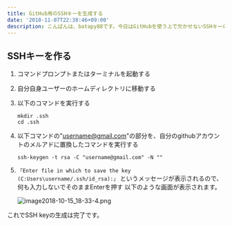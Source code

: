 ```yaml
---
title: GitHub用のSSHキーを生成する
date: '2018-11-07T22:38:46+09:00'
description: こんばんは、batapy88です。今日はGitHubを使う上で欠かせないSSHキーの生成方法をメモします。
---
```

## SSHキーを作る
1. コマンドプロンプトまたはターミナルを起動する

2. 自分自身ユーザーのホームディレクトリに移動する

3. 以下のコマンドを実行する

   ```
   mkdir .ssh
   cd .ssh
   ```

3. 以下コマンドの"username@gmail.com"の部分を、自分のgithubアカウントのメルアドに置換したコマンドを実行する

   ```
   ssh-keygen -t rsa -C "username@gmail.com" -N ""
   ```
 
4. ```「Enter file in which to save the key (C:Users\username/.ssh/id_rsa):」``` というメッセージが表示されるので、何も入力しないでそのままEnterを押す
   以下のような画面が表示されます。

   ![image2018-10-15_18-33-4.png](/img/image2018-10-15_18-33-4.png)

 
これでSSH keyの生成は完了です。
